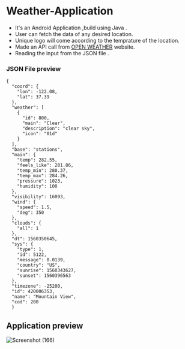 # Weather-Application
- It's an Android Application ,build using Java .
- User can fetch the data of any desired location.
- Unique logo will come according to the temprature of the location.
- Made an API call from  [OPEN WEATHER](https://openweathermap.org/) website.
- Reading the input from the JSON file .


### JSON File preview
                              
    {
      "coord": {
        "lon": -122.08,
        "lat": 37.39
      },
      "weather": [
        {
          "id": 800,
          "main": "Clear",
          "description": "clear sky",
          "icon": "01d"
        }
      ],
      "base": "stations",
      "main": {
        "temp": 282.55,
        "feels_like": 281.86,
        "temp_min": 280.37,
        "temp_max": 284.26,
        "pressure": 1023,
        "humidity": 100
      },
      "visibility": 16093,
      "wind": {
        "speed": 1.5,
        "deg": 350
      },
      "clouds": {
        "all": 1
      },
      "dt": 1560350645,
      "sys": {
        "type": 1,
        "id": 5122,
        "message": 0.0139,
        "country": "US",
        "sunrise": 1560343627,
        "sunset": 1560396563
      },
      "timezone": -25200,
      "id": 420006353,
      "name": "Mountain View",
      "cod": 200
      }                         

 
 ## Application preview
 ![Screenshot (166)](https://user-images.githubusercontent.com/68746461/118348787-37aa4a80-b56a-11eb-95bb-7732f97e7a37.png)

